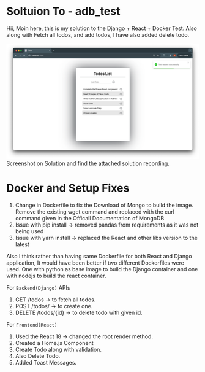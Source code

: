 # Soltuion To - adb_test

Hii, Moin here, this is my solution to the Django + React + Docker Test.
Also along with Fetch all todos, and add todos, I have also added delete todo.

![solution.png](solution.png)
Screenshot on Solution and find the attached solution recording.

# Docker and Setup Fixes
1. Change in Dockerfile to fix the Download of Mongo to build the image. Remove the existing wget command and replaced with the curl command given in the Officail Documentation of MongoDB
2. Issue with pip install -> removed pandas from requirements as it was not being used
3. Issue with yarn install -> replaced the React and other libs version to the latest

Also I think rather than having same Dockerfile for both React and Django application, It would have been better if two different Dockerfiles were used. One with python as base image to build the Django container and one with nodejs to build the react container.

For `Backend(Django)` APIs
1. GET /todos -> to fetch all todos.
2. POST /todos/ -> to create one.
3. DELETE /todos/{id} -> to delete todo with given id.

For `Frontend(React)`
1. Used the React 18 -> changed the root render method.
2. Created a Home.js Component
3. Create Todo along with validation.
4. Also Delete Todo.
5. Added Toast Messages.